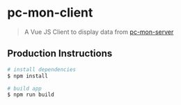 # pc-mon-client

> A Vue JS Client to display data from [pc-mon-server](https://github.com/MatthewCash/pc-mon-server)

## Production Instructions

```bash
# install dependencies
$ npm install

# build app
$ npm run build
```
